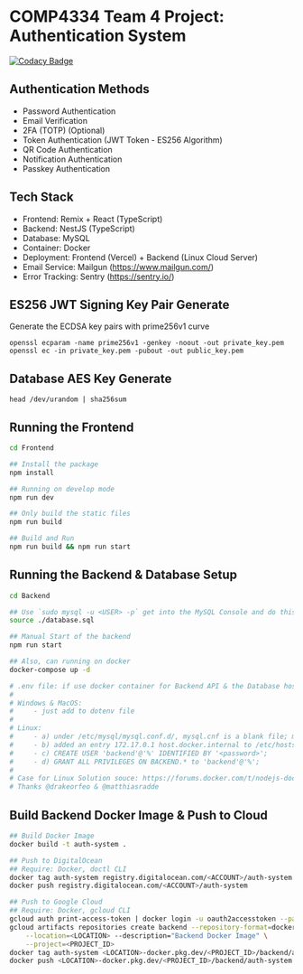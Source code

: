 # COMP4334 Team 4 Project: Authentication System

[![Codacy Badge](https://app.codacy.com/project/badge/Grade/7201477420224c4e8cbe4e7e415efbf0)](https://app.codacy.com?utm_source=gh&utm_medium=referral&utm_content=&utm_campaign=Badge_grade)

## Authentication Methods

- Password Authentication
- Email Verification
- 2FA (TOTP) (Optional)
- Token Authentication (JWT Token - ES256 Algorithm)
- QR Code Authentication
- Notification Authentication
- Passkey Authentication

## Tech Stack

- Frontend: Remix + React (TypeScript)
- Backend: NestJS (TypeScript)
- Database: MySQL
- Container: Docker
- Deployment: Frontend (Vercel) + Backend (Linux Cloud Server)
- Email Service: Mailgun (https://www.mailgun.com/)
- Error Tracking: Sentry (https://sentry.io/)

## ES256 JWT Signing Key Pair Generate

Generate the ECDSA key pairs with prime256v1 curve

```
openssl ecparam -name prime256v1 -genkey -noout -out private_key.pem
openssl ec -in private_key.pem -pubout -out public_key.pem
```

## Database AES Key Generate

```
head /dev/urandom | sha256sum
```

## Running the Frontend

```bash
cd Frontend

## Install the package
npm install

## Running on develop mode
npm run dev

## Only build the static files
npm run build

## Build and Run
npm run build && npm run start
```

## Running the Backend & Database Setup

```bash
cd Backend

## Use `sudo mysql -u <USER> -p` get into the MySQL Console and do this
source ./database.sql

## Manual Start of the backend
npm run start

## Also, can running on docker
docker-compose up -d

# .env file: if use docker container for Backend API & the Database host at local -> use "host.docker.internal"
#
# Windows & MacOS: 
#     - just add to dotenv file
#
# Linux:
#     - a) under /etc/mysql/mysql.conf.d/, mysql.cnf is a blank file; mysqld.cnf had bind-address and mysqlx-bind-address both = 127.0.0.1, I changed only the bind-address to 127.0.0.1,host.docker.internal thensystemctl restart mysql
#     - b) added an entry 172.17.0.1 host.docker.internal to /etc/hosts before
#     - c) CREATE USER 'backend'@'%' IDENTIFIED BY '<password>';
#     - d) GRANT ALL PRIVILEGES ON BACKEND.* to 'backend'@'%';
#
# Case for Linux Solution souce: https://forums.docker.com/t/nodejs-docker-container-cant-connect-to-mysql-on-host/115221/6
# Thanks @drakeorfeo & @matthiasradde
```

## Build Backend Docker Image & Push to Cloud

```bash
## Build Docker Image
docker build -t auth-system .

## Push to DigitalOcean
## Require: Docker, doctl CLI
docker tag auth-system registry.digitalocean.com/<ACCOUNT>/auth-system
docker push registry.digitalocean.com/<ACCOUNT>/auth-system

## Push to Google Cloud
## Require: Docker, gcloud CLI
gcloud auth print-access-token | docker login -u oauth2accesstoken --password-stdin https://<LOCATION>-docker.pkg.dev
gcloud artifacts repositories create backend --repository-format=docker \
    --location=<LOCATION> --description="Backend Docker Image" \
    --project=<PROJECT_ID>
docker tag auth-system <LOCATION>-docker.pkg.dev/<PROJECT_ID>/backend/auth-system
docker push <LOCATION>-docker.pkg.dev/<PROJECT_ID>/backend/auth-system

```
